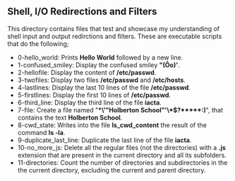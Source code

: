 ## Shell, I/O Redirections and Filters
This directory contains files that test and showcase my understanding of shell input and output redirctions and filters. These are executable scripts that do the following;
- 0-hello_world: Prints __Hello World__ followed by a new line.
- 1-confused_smiley: Display the confused smiley __"(Ôo)'__.
- 2-hellofile: Display the content of __/etc/passwd__.
- 3-twofiles: Display two files __/etc/passwd__ and __/etc/hosts__.
- 4-lastlines: Display the last 10 lines of the file __/etc/passwd__.
- 5-firstlines: Display the first 10 lines of __/etc/passwd__.
- 6-third_line: Display the third line of the file __iacta__.
- 7-file: Create a file named "__\*\\'"Holberton School"\'\\*$\?\*\*\*\*\*:)__", that contains the text __Holberton School__.
- 8-cwd_state: Writes into the file __ls_cwd_content__ the result of the command __ls -la__.
- 9-duplicate_last_line: Duplicate the last line of the file __iacta__.
- 10-no_more_js: Delete all the regular files (not the directories) with a __.js__ extension that are present in the current directory and all its subfolders.
- 11-directories: Count the number of directories and subdirectories in the the current directory, excluding the current and parent directory.
 